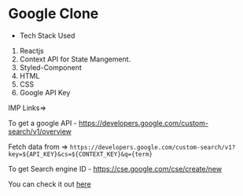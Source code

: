 # Google Clone

* Tech Stack Used
1. Reactjs
2. Context API for State Mangement.
3. Styled-Component
4. HTML
5. CSS 
6. Google API Key


IMP Links=> 

To get a google API - https://developers.google.com/custom-search/v1/overview

Fetch data from => `https://developers.google.com/custom-search/v1?key=${API_KEY}&cs=${CONTEXT_KEY}&q={term}`

To get Search engine ID - https://cse.google.com/cse/create/new

You can check it out [here](https://google-reactjs-clone.netlify.app/)